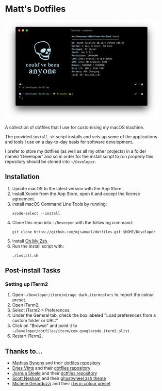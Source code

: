 # Matt's Dotfiles
<img src="/images/screenshot.png"/>

A collection of dotfiles that I use for customising my macOS machine.

The provided `install.sh` script installs and sets up some of the applications and tools I use on a day-to-day basis for software development.

I prefer to store my dotfiles (as well as all my other projects) in a folder named 'Developer' and so in order for the install script to run properly this repository should be cloned into `~/Developer`.

## Installation
1. Update macOS to the latest version with the App Store.
2. Install Xcode from the App Store, open it and accept the license agreement.
3. Install macOS Command Line Tools by running:
    ```
    xcode-select --install
    ```
4. Clone this repo into `~/Deveoper` with the following command:
    ```
    git clone https://github.com/mjsamuel/dotfiles.git $HOME/Developer
    ```
5. Install [Oh My Zsh](https://github.com/robbyrussell/oh-my-zsh#getting-started).
6. Run the install script with:
    ```
    ./install.sh
    ```

## Post-install Tasks
### Setting up iTerm2
1. Open `~/Developer/iterm/mirage dark.itermcolors` to import the colour preset.
2. Open iTerm2.
3. Select iTerm2 > Preferences.
4. Under the General tab, check the box labeled "Load preferences from a custom folder or URL:"
5. Click on "Browse" and point it to  `~/Developer/dotfiles/iterm/com.googlecode.iterm2.plist`.
6. Restart iTerm2.

## Thanks to...
- [Mathias Bynens](https://github.com/mathiasbynens) and their [dotfiles repository](https://github.com/mathiasbynens/dotfiles)
- [Dries Vints](https://github.com/driesvints) and their [dotfiles repository](https://github.com/driesvints/dotfiles)
- [Joshua Steele](https://github.com/joshukraine) and their [dotfiles repository](https://github.com/joshukraine/dotfiles#installation)
- [Scott Nesham](https://github.com/sevenfoxes) and their [ghostwheel zsh theme](https://github.com/Powerlevel9k/powerlevel9k/wiki/Show-Off-Your-Config#ghostwheel)
- [Michele Gerarduzzi](https://github.com/michelegera) and their [iTerm colour preset](https://github.com/michelegera/iterm2-ayu-mirage)
